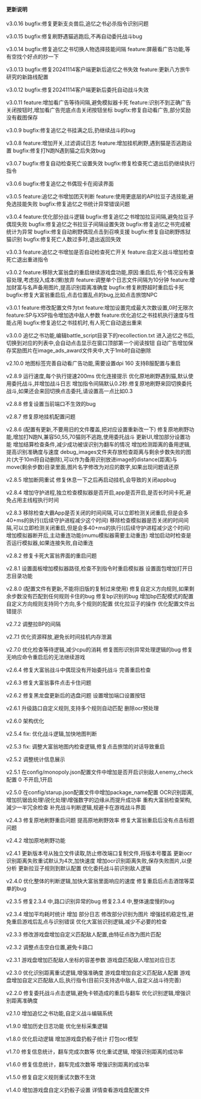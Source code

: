 #### 更新说明
v3.0.16
bugfix:修复更新支炎兽后,追忆之书必杀指令识别问题

v3.0.15
bugfix:修复刷野遇猫逃跑后,不再自动委托战斗bug

v3.0.14
bugfix:修复追忆之书切换人物选择技能间隔
feature:屏蔽看广告功能,等有空找个好点的抄一下

v3.0.13
bugfix:修复20241114客户端更新后追忆之书失效
feature:更新八方旅牛研究的新路线配置

v3.0.12
bugfix:修复20241114客户端更新后委托自动战斗失效

v3.0.11
feature:增加看广告等待间隔,避免模拟器卡死
feature:识别不到正确广告关闭按钮时,增加看广告兜底点击关闭按钮坐标
bugfix:修复自动看广告,部分奖励没有截图保存


v3.0.9
bugfix:修复追忆之书挂满之后,扔继续战斗的bug

v3.0.8
feature:增加开关,过滤调试日志
feature:增加挂机刷野,遇到猫是否逃跑设置
bugfix:修复打N跑N遇到猫之后失效bug

v3.0.7
bugfix:修复自动检查死亡设置失效
bugfix:修复检查死亡退出后扔继续执行指令

v3.0.6
bugfix:修复追忆之书偶现卡在阅读界面

v3.0.5
feature:追忆之书增加团灭判断
feature:使用更底层的API拉豆子选技能,避免选技能失败
bugfix:修复追忆之书统计异常错误问题

v3.0.4
feature:优化部分战斗逻辑
bugfix:修复追忆之书增加拉豆间隔,避免拉豆子偶现失败
bugfix:修复追忆之书拉豆子间隔设置失效
bugfix:修复追忆之书完成被统计为异常
bugfix:修复自动刷野偶现点击到召唤支援
bugfix:修复自动刷野炼狱猫识别
bugfix:修复死亡人数过多时,退出返回失效

v3.0.3
feature:追忆之书增加是否自动检查死亡开关
feature:自定义战斗增加检查死亡退出重进指令

v3.0.2
feature:移除大富翁盘的重启继续游戏盘功能,原因:重启后,有个情况没有兼容处理,考虑投入成本(懒)放弃
feature:调整单个日志文件间隔为10分钟
feature:增加财富与名声备用图片,提高识别距离准确度
bugfix:修复刷野超时重启后卡死
bugfix:修复大富翁重启后,点击位置乱点的bug,比如点击旅馆NPC

v3.0.1
feature:修改配置文件为txt
feature:增加设置完成最大次数设置,0时无限次
feature:SP与XSP指令增加选中敌人参数
feature:优化追忆之书挂机执行速度与性能占用
bugfix:修复追忆之书挂机时,有人死亡自动退出重来


v3.0.0
追忆之书功能,编辑battle_script目录下的recollection.txt
进入追忆之书后,切换到对应的列表中,会自动点击显示在窗口顶部第一个阅读按钮
自动广告增加保存奖励图片在image_ads_award文件夹中,大于1mb时自动删除

v2.10.0
地图标签完善自动看广告功能,需要设置dpi 160
支持B服配置与重启

v2.8.9
运行速度,每个执行提速200ms
优化连接提示
优化原地刷野遇到猫,默认使用委托战斗,并增加战斗日志
增加指令间隔默认0.2秒.修复原地刷野来回切换委托战斗,如果还会来回切换点击委托,请设置高一点比如0.3

v2.8.8
修复设置当前端口不生效的bug

v2.8.7
修复原地挂机配置问题

v2.8.6 (配置有更新,不要用旧的文件覆盖,把对应设置重新改一下)
修复原地刷野功能,增加打N跑N,兼容50,55,70猫则不逃跑,使用委托战斗
更新UI,增加部分设置功能
增加结算检查条件,减少成功被误识别为翻车的情况
增加检测距离的备用逻辑,提高识别准确度与速度
debug_images文件夹存放检查距离与剩余步数失败的图片(大于10m将自动删除),可以作为备用识别放进image的distance(距离)与move(剩余步数)目录里面,图片名字修改为对应的数字,如果出现问题请还原

v2.8.5
增加断网重试
修复休息一下之后再启动挂机,会导致的关闭appbug

v2.8.4
增加守护进程,独立检查模拟器是否开启,app是否开启,是否长时间卡死,避免占用主线程执行时间

v2.8.3
移除检查大霸App是否关闭的时间间隔,可以立即检测关闭重启,但是会多40+ms的执行((后续守护进程减少这个时间)
移除检查模拟器是否关闭的时间间隔,可以立即检测关闭重启,但是会多40+ms的执行((后续守护进程减少这个时间)
增加模拟器断开后,主动重连功能(mumu模拟器需要主动重连)
增加启动时检查是否运行模拟器,如果连接失败,自动重连

v2.8.2
修复卡死大富翁界面的重启问题

v2.8.1
设置面板增加模拟器路径,检查不到指令时重启模拟器
设置面包增加打开日志目录功能

v2.8.0 (配置文件有更新,不能将旧版的复制过来使用)
修复自定义方向规则,如果剩余步数没有匹配到任何规则卡住的bug
修复bp识别的bug
增加bp匹配模式的配置
自定义方向规则支持同个方向,多个规则的配置
优化拉豆子的操作
优化配置文件出错提示

v2.7.2
调整拉BP的间隔

v2.7.1
优化资源释放,避免长时间挂机内存泄漏

v2.7.0
优化检查等待逻辑,减少cpu的消耗
修复图形识别异常处理逻辑的bug
修复无响应命令重启后的无法继续游戏

v2.6.4
修复大富翁战斗中偶现没有开始委托战斗
完善重启检查

v2.6.3
修复大富翁事件点击卡住问题

v2.6.2
修复黑龙盘更新后的选盘问题
设置增加端口设置按钮

v2.6.1
升级路口自定义规则,支持多个规则自动匹配
删除ocr预处理

v2.6.0
架构优化

v2.5.4
fix: 优化战斗逻辑,加快地图判断

v2.5.3
fix: 调整大富翁地图内检查逻辑,修复点击旅馆的对话导致重启

v2.5.2
调整统计信息展示

v2.5.1
在config/monopoly.json配置文件中增加是否开启识别敌人enemy_check配置 0 不开启,1开启

v2.5.0
在config/starup.json配置文件中增加package_name配置
OCR识别距离,增加抗锯齿处理\锐化处理\增强数字的边缘从而提升成功率
重构大富翁检查架构,減少一半冗余检查
补充战斗判断逻辑,规避卡在游戏战斗界面

v2.4.3
修复原地刷野重启问题
提高原地刷野效率
修复大富翁重启后没有点击标题问题

v2.4.2
增加原地刷野功能

v2.4.1
更新版本号从独立文件读取,防止修改端口复制文件,将版本号覆盖
更新ocr识别距离失败重试默认为4次,加快速度
增加ocr识别距离失败,保存失败图片,以便分析
更新拉豆子规则到默认配置
优化委托战斗前识别敌人逻辑

v2.4.0
优化整体的判断逻辑,加快大富翁里面响应的速度
修复重启后点击酒馆等菜单的bug

v2.3.5
修复2.3.4 中,路口识别异常的bug
修复2.3.4 中,整体速度慢的bug

v2.3.4
增加平均耗时统计
增加 部分日志
修改部分识别为图片
增强挂机稳定性,避免重启游戏后乱点与识别错误
优化大富翁识别逻辑,减少不必要的检查

v2.3.3
修改游戏盘增加自定义匹配敌人配置,由特征点改为图片匹配

v2.3.2
调整点击空白位置,避免卡路口

v2.3.1
游戏盘增加匹配敌人坐标的容差参数
游戏盘匹配敌人增加对应日志

v2.3.0
优化识别距离重试逻辑,增强准确度
游戏盘增加自定义匹配敌人配置
游戏盘增加自定义匹配敌人后,执行指令(目前只支持选中敌人,自定义战斗待完善)

v2.2.0
修复委托战斗点击逻辑,避免卡顿造成的重启与翻车
优化识别逻辑,增强识别距离准确度

v2.1.0
增加追忆之书功能,自定义战斗编辑系统

v1.9.0
增加历史日志功能
优化坐标采集逻辑

v1.8.0
优化启动逻辑
增加游戏盘扔骰子统计
打包ocr模型

v1.7.0
修复信息统计，翻车完成次数等
优化重试逻辑, 增强识别距离的成功率

v1.6.0
修复信息统计，翻车完成次数等
增强识别距离的成功率

v1.5.0
修复自定义规则重试次数不生效

v1.4.0
增加游戏盘自定义扔骰子设置
详情查看游戏盘配置文件